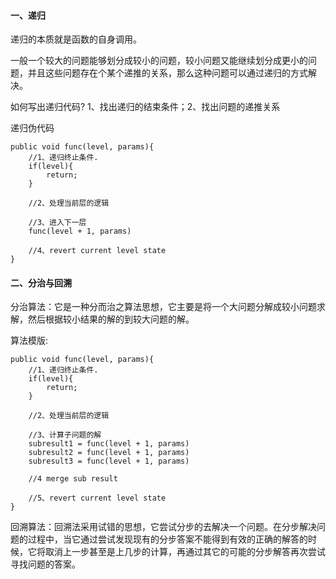 #### 一、递归

递归的本质就是函数的自身调用。

一般一个较大的问题能够划分成较小的问题，较小问题又能继续划分成更小的问题，并且这些问题存在个某个递推的关系，那么这种问题可以通过递归的方式解决。

如何写出递归代码? 1、找出递归的结束条件；2、找出问题的递推关系

递归伪代码

```
public void func(level, params){
	//1、递归终止条件.
	if(level){
		return;
	}

	//2、处理当前层的逻辑

	//3、进入下一层
	func(level + 1, params)

	//4、revert current level state
}

```

#### 二、分治与回溯

分治算法：它是一种分而治之算法思想，它主要是将一个大问题分解成较小问题求解，然后根据较小结果的解的到较大问题的解。

算法模版:

```
public void func(level, params){
	//1、递归终止条件.
	if(level){
		return;
	}

	//2、处理当前层的逻辑

	//3、计算子问题的解
	subresult1 = func(level + 1, params)
	subresult2 = func(level + 1, params)
	subresult3 = func(level + 1, params)

	//4 merge sub result 

	//5、revert current level state
}

```

回溯算法：回溯法采用试错的思想，它尝试分步的去解决一个问题。在分步解决问题的过程中，当它通过尝试发现现有的分步答案不能得到有效的正确的解答的时候，它将取消上一步甚至是上几步的计算，再通过其它的可能的分步解答再次尝试寻找问题的答案。




